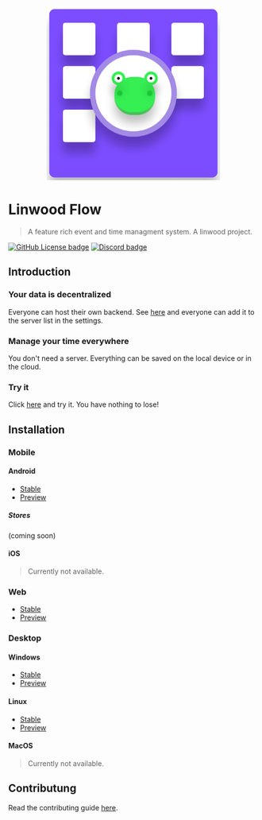 <p align="center">
  <img src="https://raw.githubusercontent.com/LinwoodCloud/Flow/develop/app/images/logo.png" width="350px">
</p>

# Linwood Flow

> A feature rich event and time managment system. A linwood project.

[![GitHub License badge](https://img.shields.io/github/license/LinwoodCloud/Flow?style=for-the-badge)](https://github.com/LinwoodCloud/Flow/blob/main/LICENSE)
[![Discord badge](https://img.shields.io/discord/735424757142519848?style=for-the-badge)](https://discord.linwood.tk)

## Introduction

### Your data is decentralized

Everyone can host their own backend. See [here](https://docs.flow.linwood.tk/server/getting-started) and everyone can
add it to the server list in the settings.

### Manage your time everywhere

You don't need a server. Everything can be saved on the local device or in the cloud.

### Try it

Click [here](https://flow.linwood.tk) and try it. You have nothing to lose!

## Installation

### Mobile

#### Android

- [Stable](https://github.com/LinwoodCloud/Flow/releases/download/release/app-release.apk)
- [Preview](https://github.com/LinwoodCloud/Flow/releases/download/preview/app-release.apk)

##### Stores

(coming soon)

#### iOS

> Currently not available.

### Web

- [Stable](https://flow.linwood.tk)
- [Preview](https://preview.flow.linwood.tk)

### Desktop

#### Windows

- [Stable](https://github.com/LinwoodCloud/Flow/releases/download/release/windows.zip)
- [Preview](https://github.com/LinwoodCloud/Flow/releases/download/preview/windows.zip)

#### Linux

- [Stable](https://github.com/LinwoodCloud/Flow/releases/download/release/linux.zip)
- [Preview](https://github.com/LinwoodCloud/Flow/releases/download/preview/linux.zip)

#### MacOS

> Currently not available.

## Contributung

Read the contributing guide [here](CONTRIBUTING.md).
